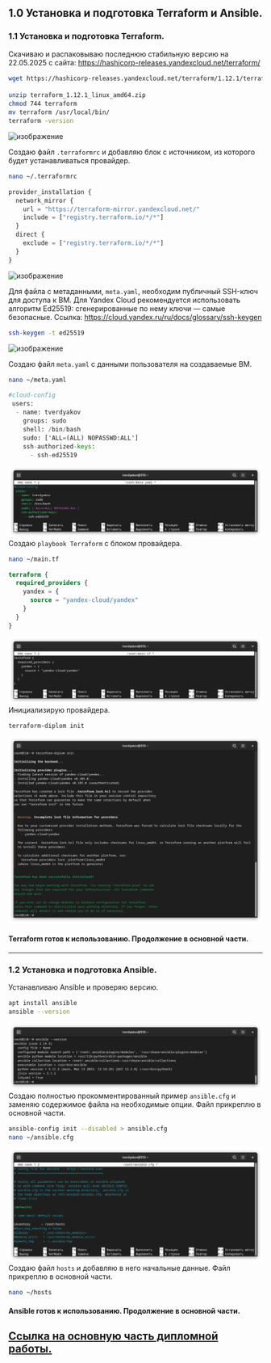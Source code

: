 ## 1.0 Установка и подготовка Terraform и Ansible.
### 1.1 Установка и подготовка Terraform.
Скачиваю и распаковываю последнюю стабильную версию на 22.05.2025 с сайта: https://hashicorp-releases.yandexcloud.net/terraform/
```bash
wget https://hashicorp-releases.yandexcloud.net/terraform/1.12.1/terraform_1.12.1_linux_amd64.zip

unzip terraform_1.12.1_linux_amd64.zip
chmod 744 terraform
mv terraform /usr/local/bin/
terraform -version
```
![изображение](https://github.com/user-attachments/assets/fbe22e3f-4d72-4cb0-9fb6-743ac247b6ff)

Создаю файл `.terraformrc` и добавляю блок с источником, из которого будет устанавливаться провайдер.
```bash
nano ~/.terraformrc
```
```terraform
provider_installation {
  network_mirror {
    url = "https://terraform-mirror.yandexcloud.net/"
    include = ["registry.terraform.io/*/*"]
  }
  direct {
    exclude = ["registry.terraform.io/*/*"]
  }
}
```
![изображение](https://github.com/user-attachments/assets/7e8cec8e-428b-4b0f-9228-968b449f3828)

Для файла с метаданными, `meta.yaml`, необходим публичный SSH-ключ для доступа к ВМ. Для Yandex Cloud рекомендуется использовать алгоритм Ed25519: сгенерированные по нему ключи — самые безопасные. Ссылка: https://cloud.yandex.ru/ru/docs/glossary/ssh-keygen
```bash
ssh-keygen -t ed25519
```
![изображение](https://github.com/user-attachments/assets/4d2d611e-5d9a-4542-902e-af9bd72de964)

Создаю файл `meta.yaml` с данными пользователя на создаваемые ВМ.
```bash
nano ~/meta.yaml
```
```terraform
#cloud-config
 users:
  - name: tverdyakov
    groups: sudo
    shell: /bin/bash
    sudo: ['ALL=(ALL) NOPASSWD:ALL']
    ssh-authorized-keys:
      - ssh-ed25519
```
![](https://github.com/tverdyakov/diplom_tverdyakov-sys-20/blob/main/01_Установка%20и%20подготовка%20Terraform%20и%20Ansible/screenshots/04.png)
Создаю `playbook Terraform` c блоком провайдера.
```bash
nano ~/main.tf
```
```terraform
terraform {
  required_providers {
    yandex = {
      source = "yandex-cloud/yandex"
    }
  }
}
```
![](https://github.com/tverdyakov/diplom_tverdyakov-sys-20/blob/main/01_Установка%20и%20подготовка%20Terraform%20и%20Ansible/screenshots/05.png)
Инициализирую провайдера.
```bash
terraform-diplom init
```
![](https://github.com/tverdyakov/diplom_tverdyakov-sys-20/blob/main/01_Установка%20и%20подготовка%20Terraform%20и%20Ansible/screenshots/06.png)
#### Terraform готов к использованию. Продолжение в основной части.

---
### 1.2 Установка и подготовка Ansible.
Устанавливаю Ansible и проверяю версию.
```bash
apt install ansible
ansible --version
```
![](https://github.com/tverdyakov/diplom_tverdyakov-sys-20/blob/main/01_Установка%20и%20подготовка%20Terraform%20и%20Ansible/screenshots/07.png)
Создаю полностью прокомментированный пример `ansible.cfg` и заменяю содержимое файла на необходимые опции. Файл прикреплю в основной части.
```bash
ansible-config init --disabled > ansible.cfg
nano ~/ansible.cfg
```
![](https://github.com/tverdyakov/diplom_tverdyakov-sys-20/blob/main/01_Установка%20и%20подготовка%20Terraform%20и%20Ansible/screenshots/08.png)
Создаю файл `hosts` и добавляю в него начальные данные. Файл прикреплю в основной части.
```bash
nano ~/hosts
```
#### Ansible готов к использованию. Продолжение в основной части.

[Ссылка на основную часть дипломной работы.](https://github.com/tverdyakov/diplom_tverdyakov-sys-20/blob/main/02_Основная%20часть%20дипломной%20работы/README.md)
---

